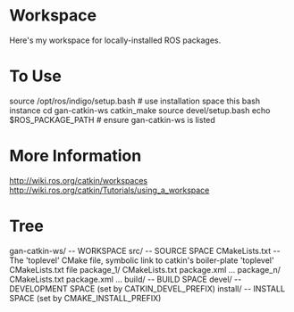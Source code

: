 # Workspace
Here's my workspace for locally-installed ROS packages.

# To Use
source /opt/ros/indigo/setup.bash # use installation space this bash instance
cd gan-catkin-ws
catkin_make
source devel/setup.bash
echo $ROS_PACKAGE_PATH # ensure gan-catkin-ws is listed

# More Information
http://wiki.ros.org/catkin/workspaces
http://wiki.ros.org/catkin/Tutorials/using_a_workspace

# Tree
gan-catkin-ws/         -- WORKSPACE
  src/                    -- SOURCE SPACE
    CMakeLists.txt        -- The 'toplevel' CMake file, symbolic link to catkin's boiler-plate 'toplevel' CMakeLists.txt file
    package_1/
      CMakeLists.txt
      package.xml
      ...
    package_n/
      CMakeLists.txt
      package.xml
      ...
  build/                  -- BUILD SPACE
  devel/                  -- DEVELOPMENT SPACE (set by CATKIN_DEVEL_PREFIX)
  install/                -- INSTALL SPACE (set by CMAKE_INSTALL_PREFIX)
